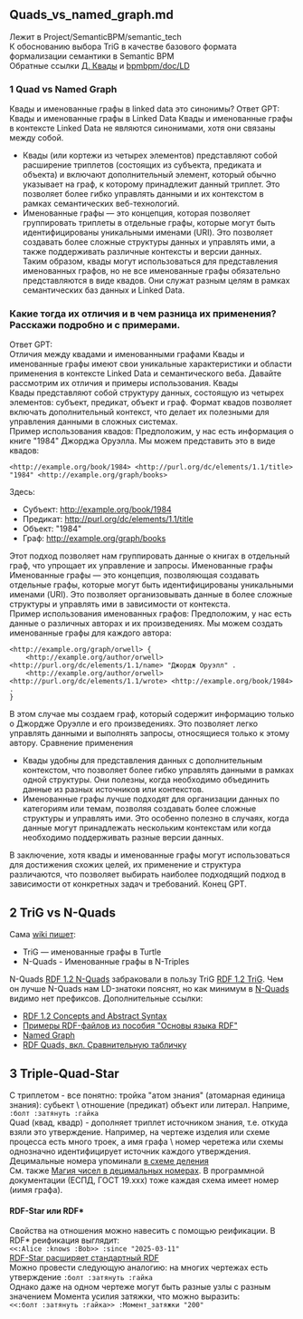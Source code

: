 ## Quads_vs_named_graph.md
Лежит в Project/SemanticBPM/semantic_tech  
К обоснованию выбора TriG в качестве базового формата формализации семантики в Semantic BPM  
Обратные ссылки [Д. Квады](https://github.com/bpmbpm/SemanticBPM/wiki/%D0%9C%D0%B5%D1%82%D0%B0%D0%BC%D0%BE%D0%B4%D0%B5%D0%BB%D1%8C-%D0%BF%D1%80%D0%BE%D1%86%D0%B5%D1%81%D1%81%D0%BE%D0%B2#%D0%B4-%D0%BA%D0%B2%D0%B0%D0%B4%D1%80%D1%8B-%D1%81%D0%BE%D0%B7%D0%B2%D1%83%D1%87%D0%BD%D0%B5%D0%B5-%D1%87%D0%B5%D0%BC-%D0%BA%D0%B2%D0%B0%D0%B4%D1%8B) и [bpmbpm/doc/LD](https://github.com/bpmbpm/doc/tree/main/LD) 

### 1 Quad vs Named Graph
Квады и именованные графы в linked data это синонимы?
Ответ GPT:  
Квады и именованные графы в Linked Data
Квады и именованные графы в контексте Linked Data не являются синонимами, хотя они связаны между собой.
- Квады (или кортежи из четырех элементов) представляют собой расширение триплетов (состоящих из субъекта, предиката и объекта) и включают дополнительный элемент, который обычно указывает на граф, к которому принадлежит данный триплет. Это позволяет более гибко управлять данными и их контекстом в рамках семантических веб-технологий.
- Именованные графы — это концепция, которая позволяет группировать триплеты в отдельные графы, которые могут быть идентифицированы уникальными именами (URI). Это позволяет создавать более сложные структуры данных и управлять ими, а также поддерживать различные контексты и версии данных.  
Таким образом, квады могут использоваться для представления именованных графов, но не все именованные графы обязательно представляются в виде квадов. Они служат разным целям в рамках семантических баз данных и Linked Data.
### Какие тогда их отличия и в чем разница их применения? Расскажи подробно и с примерами.
Ответ GPT:  
Отличия между квадами и именованными графами
Квады и именованные графы имеют свои уникальные характеристики и области применения в контексте Linked Data и семантического веба. Давайте рассмотрим их отличия и примеры использования.
Квады  
Квады представляют собой структуру данных, состоящую из четырех элементов: субъект, предикат, объект и граф. Формат квадов позволяет включать дополнительный контекст, что делает их полезными для управления данными в сложных системах.  
Пример использования квадов: Предположим, у нас есть информация о книге "1984" Джорджа Оруэлла. Мы можем представить это в виде квадов:
```
<http://example.org/book/1984> <http://purl.org/dc/elements/1.1/title> "1984" <http://example.org/graph/books>
```
Здесь:
- Субъект: <http://example.org/book/1984>
- Предикат: <http://purl.org/dc/elements/1.1/title>
- Объект: "1984"
- Граф: <http://example.org/graph/books>

Этот подход позволяет нам группировать данные о книгах в отдельный граф, что упрощает их управление и запросы.
Именованные графы
Именованные графы — это концепция, позволяющая создавать отдельные графы, которые могут быть идентифицированы уникальными именами (URI). Это позволяет организовывать данные в более сложные структуры и управлять ими в зависимости от контекста.  
Пример использования именованных графов: Предположим, у нас есть данные о различных авторах и их произведениях. Мы можем создать именованные графы для каждого автора:
```
<http://example.org/graph/orwell> {
    <http://example.org/author/orwell> <http://purl.org/dc/elements/1.1/name> "Джордж Оруэлл" .
    <http://example.org/author/orwell> <http://purl.org/dc/elements/1.1/wrote> <http://example.org/book/1984> .
}
```
В этом случае мы создаем граф, который содержит информацию только о Джордже Оруэлле и его произведениях. Это позволяет легко управлять данными и выполнять запросы, относящиеся только к этому автору.
Сравнение применения
- Квады удобны для представления данных с дополнительным контекстом, что позволяет более гибко управлять данными в рамках одной структуры. Они полезны, когда необходимо объединить данные из разных источников или контекстов.
- Именованные графы лучше подходят для организации данных по категориям или темам, позволяя создавать более сложные структуры и управлять ими. Это особенно полезно в случаях, когда данные могут принадлежать нескольким контекстам или когда необходимо поддерживать разные версии данных.

В заключение, хотя квады и именованные графы могут использоваться для достижения схожих целей, их применение и структура различаются, что позволяет выбирать наиболее подходящий подход в зависимости от конкретных задач и требований. Конец GPT.

## 2 TriG vs N-Quads
Cама [wiki пишет](https://en.wikipedia.org/wiki/Named_graph):
- TriG — именованные графы в Turtle
- N-Quads - Именованные графы в N-Triples

N-Quads [RDF 1.2 N-Quads]( https://www.w3.org/TR/rdf12-n-quads/) забраковали в пользу TriG [RDF 1.2 TriG](https://www.w3.org/TR/rdf12-trig/). Чем он лучше N-Quads нам LD-знатоки пояснят, но как минимум в [N-Quads](https://www.w3.org/TR/rdf12-n-triples/#sec-iri) видимо нет префиксов.
Дополнительные ссылки:
- [RDF 1.2 Concepts and Abstract Syntax](https://www.w3.org/TR/rdf12-concepts/#dfn-blank-node)
- [Примеры RDF-файлов из пособия "Основы языка RDF"](https://data.mendeley.com/datasets/fychx3rp6t/1)
- [Named Graph]( https://patterns.dataincubator.org/book/named-graphs.html)
- [RDF Quads, вкл. Сравнительную табличку](https://sphn-semantic-framework.readthedocs.io/en/latest/background_information/nquads.html)

## 3 Triple-Quad-Star
С триплетом - все понятно: тройка "атом знания" (атомарная единица знания): субьект \ отношение (предикат) объект или литерал. Наприме, `:болт :затянуть :гайка`\
Quad (квад, квадр) - дополняет триплет источником знания, т.е. откуда взяли это утверждение. Например, на чертеже изделия или схеме процесса есть много троек, а имя графа \ номер черетежа или схемы однозначно идентифицирует источник каждого утверждения.  
Децимальные номера упоминали [в схеме деления](https://github.com/bpmbpm/SemanticBPM/wiki/%D0%9C%D0%B5%D1%82%D0%B0%D0%BC%D0%BE%D0%B4%D0%B5%D0%BB%D1%8C-%D0%BF%D1%80%D0%BE%D1%86%D0%B5%D1%81%D1%81%D0%BE%D0%B2#3-%D0%BE%D1%82%D0%BA%D1%83%D0%B4%D0%B0-%D0%BD%D0%BE%D0%B3%D0%B8--%D1%83%D1%88%D0%B8-%D1%80%D0%B0%D1%81%D1%82%D1%83%D1%82-%D1%81%D0%B2%D0%BE%D0%B9--%D1%87%D1%83%D0%B6%D0%BE%D0%B9-%D1%87%D0%B8%D1%82%D0%B0%D1%82%D1%8C-%D0%BE%D0%BF%D1%86%D0%B8%D0%BE%D0%BD%D0%B0%D0%BB%D1%8C%D0%BD%D0%BE-%D0%B8%D0%BC%D0%B5%D0%B5%D1%82-%D0%BE%D0%B1%D0%B7%D0%BE%D1%80%D0%BD%D0%BE%D0%B5-%D0%B7%D0%BD%D0%B0%D1%87%D0%B5%D0%BD%D0%B8%D0%B5)    
См. также [Магия чисел в децимальных номерах](https://habr.com/ru/articles/452376/). В программной документации (ЕСПД, ГОСТ 19.ххх) тоже каждая схема имеет номер (иимя графа).
#### RDF-Star или RDF*  
Свойства на отношения можно навесить с помощью реификации. В RDF* реификация выглядит:  
`<<:Alice :knows :Bob>> :since "2025-03-11"`\
[RDF-Star расширяет стандартный RDF](https://ontograph.ru/rdf-star/)  
Можно провести следующую аналогию: на многих чертежах есть утверждение `:болт :затянуть :гайка`\
Однако даже на одном чертеже могут быть разные узлы с разным значением Момента усилия затяжки, что можно выразить:  
`<<:болт :затянуть :гайка>> :Момент_затяжки "200"`






